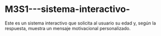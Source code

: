 # M3S1---sistema-interactivo-
Este es un sistema interactivo que solicita al usuario su edad y, según la respuesta, muestra un mensaje motivacional personalizado.

